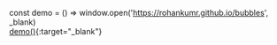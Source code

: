 const demo = () => window.open('https://rohankumr.github.io/bubbles', \_blank) <br/>
[demo()](https://rohankumr.github.io/bubbles){:target="\_blank"}
